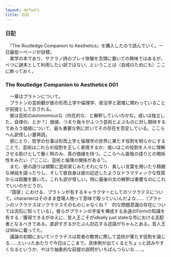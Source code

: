 ```yaml
---
layout: default
title: 日記
---
```

### 日記
　『The Routledge Companion to Aesthetics』を購入したので読んでいく。一日最低一ページが目標。  
　美学の本であり、サクラノ詩のプレイ体験を念頭に置いての興味ではあるが、べつに謎本として利用したい訳ではない、ということは（自戒のためにも）ここに断っておく。  

### The Routledge Companion to Aesthetics 001
　一章はプラトンについて。  
　プラトンの芸術観が彼の形而上学や倫理学、政治学と密接に関わっていることが前提として示される。  
　彼は芸術のautonomousな（内在的な、と解釈していいのかな。或いは独立した、自律の、とか？）価値、つまり我々がふつう芸術とよぶものに対し期待するであろう価値について、最も重要な例に於いてその存在を否定している。ここらへん訳怪しい要再読。  
　彼にとり、哲学の仕事は形而上学と倫理学の世界に果たす役割を明らかにすることで、芸術はこれらの役割を正しく表現するか、或いはこの役割を人々に理解させる助けとして働く時のみ、真の価値を持つ。ここらへん直哉の語りとの関係性をみたい（"ここに、芸術と倫理の関係がある"）。  
　また、彼の語りは頻繁に芸術家じみたそれになり、美しい言葉を用いたり精緻な神話を語ったりし、そして彼自身は彼の記述したようなドラマティックな性質からは距離を置いた。これも訳が怪しい。特に最後の文の解釈は重要なのにこれでいいのかどうか。  
　『国家』における、プラトンが有するキャラクターとしてのソクラテスについて。characterはそのまま登場人物って意味で取っていいんだよな……（プラトンのソクラテスはソクラテスそのものじゃなくね？　的な問題意識の存在については流石に知っている）。彼らがプラトンの宇宙を構成する永遠のFormの知識を有する／獲得できるがゆえに、哲人王こそがideally just stateな市における支配者となるべきである。直訳すぎるがたぶん対応する述語がちゃんとある。哲人王はWikiに載ってた。  
　議論の初期においてソクラテスは若者の教育に際して芸術が果たす役割を論じる……といったあたりで今日はここまで。具体例が出てくるとちょっと読みやすくなるというか、やはり抽象的な前提の説明がいちばんつらいな……。
　


